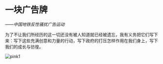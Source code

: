 # 一块广告牌
 *——中国地铁反性骚扰广告运动*

为了不让我们所经历的这一切还没有被人知道就已经被遗忘，我有义务把它们写下来：写下这些充满创意和力量的行动，写下政府的打压怎样作用在我们身上，写下我们的成长与彷徨。

![pink1](https://meilixiao.github.io/pics/1/pink1.JPG)
